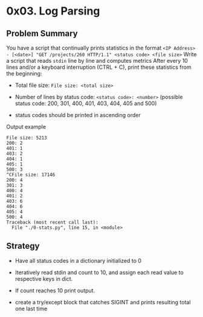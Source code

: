 # 0x03. Log Parsing

## Problem Summary
You have a script that continually prints statistics in the format
``` <IP Address> - [<date>] "GET /projects/260 HTTP/1.1" <status code> <file size> ```
Write a script that reads ```stdin``` line by line and computes metrics
After every 10 lines and/or a keyboard interruption (CTRL + C), print these statistics from the beginning:

  * Total file size: ```File size: <total size>```

  * Number of lines by status code: ```<status code>: <number>```
    (possible status code: 200, 301, 400, 401, 403, 404, 405 and 500)

  * status codes should be printed in ascending order

Output example
```
File size: 5213
200: 2
401: 1
403: 2
404: 1
405: 1
500: 3
^CFile size: 17146
200: 4
301: 3
400: 4
401: 2
403: 6
404: 6
405: 4
500: 4
Traceback (most recent call last):
  File "./0-stats.py", line 15, in <module>
```

## Strategy

 * Have all status codes in a dictionary initialized to 0

 * Iteratively read stdin and count to 10, and assign each read value to respective keys in dict.

 * If count reaches 10 print output.

 * create a try/except block that catches SIGINT and prints resulting total one last time

